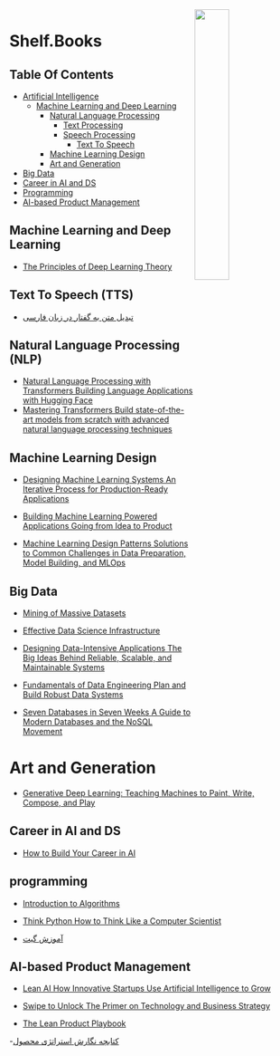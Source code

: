 <img src="https://github.com/IKJ1992/Shelf/blob/master/images/logo.PNG" width="35%" height="35%" align="right" />

# Shelf.Books

## Table Of Contents
- [Artificial Intelligence]()
  - [Machine Learning and Deep Learning](#machine-learning-and-deep-learning)
    - [Natural Language Processing](#natural-language-processing-nlp)
      - [Text Processing]()
      - [Speech Processing]()
        - [Text To Speech](#text-to-speech-tts)
    - [Machine Learning Design](#machine-learning-design)
    - [Art and Generation](#art-and-generation)
- [Big Data](#big-data)
- [Career in AI and DS](#career-in-ai-ds)
- [Programming](#programming)
- [AI-based Product Management](#ai-based-product-management)
      
    


## Machine Learning and Deep Learning
- [The Principles of Deep Learning Theory](../resources/The%20Principles%20of%20Deep%20Learning%20Theory.pdf)
## Text To Speech (TTS)
- [تبدیل متن به گفتار در زبان فارسی](../resources/%D8%AA%D8%A8%D8%AF%DB%8C%D9%84%20%D9%85%D8%AA%D9%86%20%D8%A8%D9%87%20%DA%AF%D9%81%D8%AA%D8%A7%D8%B1%20%D8%AF%D8%B1%20%D8%B2%D8%A8%D8%A7%D9%86%20%D9%81%D8%A7%D8%B1%D8%B3%DB%8C.pdf)

## Natural Language Processing (NLP)
- [Natural Language Processing with Transformers Building Language Applications with Hugging Face](../resources/Natural%20Language%20Processing%20with%20Transformers%20Building%20Language%20Applications%20with%20Hugging%20Face.pdf)
- [Mastering Transformers Build state-of-the-art models from scratch with advanced natural language processing techniques](../resources/Mastering%20Transformers%20Build%20state-of-the-art%20models%20from%20scratch%20with%20advanced%20natural%20language%20processing%20techniques.pdf)

## Machine Learning Design
- [Designing Machine Learning Systems An Iterative Process for Production-Ready Applications](../resources/Designing%20Machine%20Learning%20Systems%20An%20Iterative%20Process%20for%20Production-Ready%20Applications.pdf)
- [Building Machine Learning Powered Applications Going from Idea to Product](../resources/Building%20Machine%20Learning%20Powered%20Applications%20Going%20from%20Idea%20to%20Product.pdf)

- [Machine Learning Design Patterns Solutions to Common Challenges in Data Preparation, Model Building, and MLOps](../resources/Machine%20Learning%20Design%20Patterns%20Solutions%20to%20Common%20Challenges%20in%20Data%20Preparation%2C%20Model%20Building%2C%20and%20MLOps.pdf)



## Big Data
- [Mining of Massive Datasets](../resources/Mining%20of%20Massive%20Datasets.pdf)
- [Effective Data Science Infrastructure](../resources/Effective%20Data%20Science%20Infrastructure.pdf)
- [Designing Data-Intensive Applications The Big Ideas Behind Reliable, Scalable, and Maintainable Systems](../resources/Designing%20Data-Intensive%20Applications%20The%20Big%20Ideas%20Behind%20Reliable%2C%20Scalable%2C%20and%20Maintainable%20Systems.pdf)
- [Fundamentals of Data Engineering Plan and Build Robust Data Systems](../resources/Fundamentals%20of%20Data%20Engineering%20Plan%20and%20Build%20Robust%20Data%20Systems.pdf)

- [Seven Databases in Seven Weeks A Guide to Modern Databases and the NoSQL Movement](../resources/Seven%20Databases%20in%20Seven%20Weeks%20A%20Guide%20to%20Modern%20Databases%20and%20the%20NoSQL%20Movement.pdf)

# Art and Generation

- [Generative Deep Learning: Teaching Machines to Paint, Write, Compose, and Play](../resources/Generative%20Deep%20Learning%20Teaching%20Machines%20to%20Paint%2C%20Write%2C%20Compose%2C%20and%20Play.pdf)
## Career in AI and DS

- [How to Build Your Career in AI](../resources/How%20to%20Build%20Your%20Career%20in%20AI.pdf)

## programming

- [Introduction to Algorithms](../resources/Introduction%20Data%20structure%20and%20solutions.pdf)

- [Think Python How to Think Like a Computer Scientist](../resources/Think%20Python%20How%20to%20Think%20Like%20a%20Computer%20Scientist.pdf)

- [آموزش گیت](../resources/%D8%A2%D9%85%D9%88%D8%B2%D8%B4%20%DA%AF%DB%8C%D8%AA.pdf)

## AI-based Product Management

- [Lean AI How Innovative Startups Use Artificial Intelligence to Grow](../resources/Lean%20AI%20How%20Innovative%20Startups%20Use%20Artificial%20Intelligence%20to%20Grow.epub)

- [Swipe to Unlock The Primer on Technology and Business Strategy](../resources/Swipe%20to%20Unlock%20The%20Primer%20on%20Technology%20and%20Business%20Strategy.pdf)

- [The Lean Product Playbook](../resources/The%20Lean%20Product%20Playbook.pdf)

-[کتابچه نگارش استراتژی محصول](../resources/%DA%A9%D8%AA%D8%A7%D8%A8%DA%86%D9%87%20%D9%86%DA%AF%D8%A7%D8%B1%D8%B4%20%D8%A7%D8%B3%D8%AA%D8%B1%D8%A7%D8%AA%DA%98%DB%8C%20%D9%85%D8%AD%D8%B5%D9%88%D9%84.pdf)
